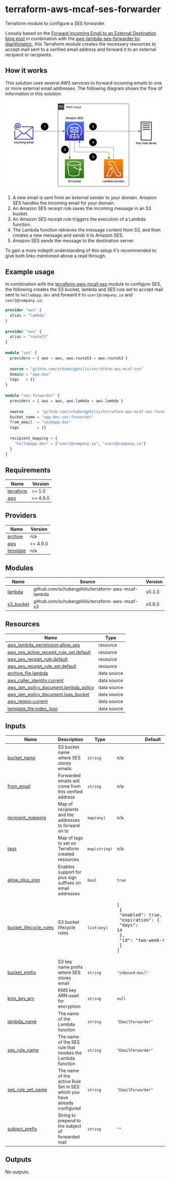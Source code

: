 # terraform-aws-mcaf-ses-forwarder

Terraform module to configure a SES forwarder.

Loosely based on the [Forward Incoming Email to an External Destination blog post](https://aws.amazon.com/blogs/messaging-and-targeting/forward-incoming-email-to-an-external-destination/) in combination with the [aws-lambda-ses-forwarder by @arithmetric](https://github.com/arithmetric/aws-lambda-ses-forwarder), this Terraform module creates the necessary resources to accept mail sent to a verified email address and forward it to an external recipient or recipients.

## How it works

This solution uses several AWS services to forward incoming emails to one or more external email addresses. The following diagram shows the flow of information in this solution:

![Architecture](./images/Architecture.png)

1. A new email is sent from an external sender to your domain. Amazon SES handles the incoming email for your domain.
2. An Amazon SES receipt rule saves the incoming message in an S3 bucket.
3. An Amazon SES receipt rule triggers the execution of a Lambda function.
4. The Lambda function retrieves the message content from S3, and then creates a new message and sends it to Amazon SES.
5. Amazon SES sends the message to the destination server.

To gain a more indepth understanding of this setup it's recommended to give both links mentioned above a read through.

## Example usage

In combination with the [terraform-aws-mcaf-ses](https://github.com/schubergphilis/terraform-aws-mcaf-ses) module to configure SES, the following creates the S3 bucket, lambda and SES rule set to accept mail sent to `hello@app.dev` and forward it to `user1@company.io` and `user2@company.io`:

```terraform
provider "aws" {
  alias = "lambda"
}

provider "aws" {
  alias = "route53"
}

module "ses" {
  providers = { aws = aws, aws.route53 = aws.route53 }

  source = "github.com/schubergphilis/terraform-aws-mcaf-ses"
  domain = "app.dev"
  tags   = {}
}

module "ses-forwarder" {
  providers = { aws = aws, aws.lambda = aws.lambda }

  source      = "github.com/schubergphilis/terraform-aws-mcaf-ses-forwarder"
  bucket_name = "app-dev-ses-forwarder"
  from_email  = "ses@app.dev"
  tags        = {}

  recipient_mapping = {
    "hello@app.dev" = ["user1@company.io", "user2@company.io"]
  }
}
```

<!--- BEGIN_TF_DOCS --->
## Requirements

| Name | Version |
|------|---------|
| <a name="requirement_terraform"></a> [terraform](#requirement\_terraform) | >= 1.0 |
| <a name="requirement_aws"></a> [aws](#requirement\_aws) | >= 4.9.0 |

## Providers

| Name | Version |
|------|---------|
| <a name="provider_archive"></a> [archive](#provider\_archive) | n/a |
| <a name="provider_aws"></a> [aws](#provider\_aws) | >= 4.9.0 |
| <a name="provider_template"></a> [template](#provider\_template) | n/a |

## Modules

| Name | Source | Version |
|------|--------|---------|
| <a name="module_lambda"></a> [lambda](#module\_lambda) | github.com/schubergphilis/terraform-aws-mcaf-lambda | v0.3.3 |
| <a name="module_s3_bucket"></a> [s3\_bucket](#module\_s3\_bucket) | github.com/schubergphilis/terraform-aws-mcaf-s3 | v0.6.0 |

## Resources

| Name | Type |
|------|------|
| [aws_lambda_permission.allow_ses](https://registry.terraform.io/providers/hashicorp/aws/latest/docs/resources/lambda_permission) | resource |
| [aws_ses_active_receipt_rule_set.default](https://registry.terraform.io/providers/hashicorp/aws/latest/docs/resources/ses_active_receipt_rule_set) | resource |
| [aws_ses_receipt_rule.default](https://registry.terraform.io/providers/hashicorp/aws/latest/docs/resources/ses_receipt_rule) | resource |
| [aws_ses_receipt_rule_set.default](https://registry.terraform.io/providers/hashicorp/aws/latest/docs/resources/ses_receipt_rule_set) | resource |
| [archive_file.lambda](https://registry.terraform.io/providers/hashicorp/archive/latest/docs/data-sources/file) | data source |
| [aws_caller_identity.current](https://registry.terraform.io/providers/hashicorp/aws/latest/docs/data-sources/caller_identity) | data source |
| [aws_iam_policy_document.lambda_policy](https://registry.terraform.io/providers/hashicorp/aws/latest/docs/data-sources/iam_policy_document) | data source |
| [aws_iam_policy_document.logs_bucket](https://registry.terraform.io/providers/hashicorp/aws/latest/docs/data-sources/iam_policy_document) | data source |
| [aws_region.current](https://registry.terraform.io/providers/hashicorp/aws/latest/docs/data-sources/region) | data source |
| [template_file.index_json](https://registry.terraform.io/providers/hashicorp/template/latest/docs/data-sources/file) | data source |

## Inputs

| Name | Description | Type | Default | Required |
|------|-------------|------|---------|:--------:|
| <a name="input_bucket_name"></a> [bucket\_name](#input\_bucket\_name) | S3 bucket name where SES stores emails | `string` | n/a | yes |
| <a name="input_from_email"></a> [from\_email](#input\_from\_email) | Forwarded emails will come from this verified address | `string` | n/a | yes |
| <a name="input_recipient_mapping"></a> [recipient\_mapping](#input\_recipient\_mapping) | Map of recipients and the addresses to forward on to | `map(any)` | n/a | yes |
| <a name="input_tags"></a> [tags](#input\_tags) | Map of tags to set on Terraform created resources | `map(string)` | n/a | yes |
| <a name="input_allow_plus_sign"></a> [allow\_plus\_sign](#input\_allow\_plus\_sign) | Enables support for plus sign suffixes on email addresses | `bool` | `true` | no |
| <a name="input_bucket_lifecycle_rules"></a> [bucket\_lifecycle\_rules](#input\_bucket\_lifecycle\_rules) | S3 bucket lifecycle rules | `list(any)` | <pre>[<br>  {<br>    "enabled": true,<br>    "expiration": {<br>      "days": 14<br>    },<br>    "id": "two-week-retention"<br>  }<br>]</pre> | no |
| <a name="input_bucket_prefix"></a> [bucket\_prefix](#input\_bucket\_prefix) | S3 key name prefix where SES stores email | `string` | `"inbound-mail"` | no |
| <a name="input_kms_key_arn"></a> [kms\_key\_arn](#input\_kms\_key\_arn) | KMS key ARN used for encryption | `string` | `null` | no |
| <a name="input_lambda_name"></a> [lambda\_name](#input\_lambda\_name) | The name of the Lambda function | `string` | `"EmailForwarder"` | no |
| <a name="input_ses_rule_name"></a> [ses\_rule\_name](#input\_ses\_rule\_name) | The name of the SES rule that invokes the Lambda function | `string` | `"EmailForwarder"` | no |
| <a name="input_ses_rule_set_name"></a> [ses\_rule\_set\_name](#input\_ses\_rule\_set\_name) | The name of the active Rule Set in SES which you have already configured | `string` | `"EmailForwarder"` | no |
| <a name="input_subject_prefix"></a> [subject\_prefix](#input\_subject\_prefix) | String to prepend to the subject of forwarded mail | `string` | `""` | no |

## Outputs

No outputs.

<!--- END_TF_DOCS --->
